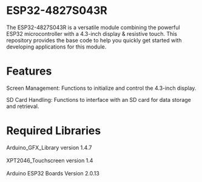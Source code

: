 # ESP32-4827S043R

The ESP32-4827S043R is a versatile module combining the powerful ESP32 microcontroller with a 4.3-inch display & resistive touch. This repository provides the base code to help you quickly get started with developing applications for this module.

# Features

Screen Management: 
Functions to initialize and control the 4.3-inch display.

SD Card Handling: 
Functions to interface with an SD card for data storage and retrieval.

# Required Libraries


Arduino_GFX_Library    version 1.4.7<br>
<br>
XPT2046_Touchscreen    version 1.4<br>
<br>
Arduino ESP32 Boards   Version 2.0.13<br>
